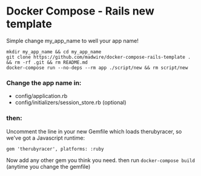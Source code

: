 # Docker Compose - Rails new template

Simple change my_app_name to well your app name!

```
mkdir my_app_name && cd my_app_name
git clone https://github.com/madwire/docker-compose-rails-template . && rm -rf .git && rm README.md
docker-compose run --no-deps --rm app ./script/new && rm script/new
```

### Change the app name in:

- config/application.rb
- config/initializers/session_store.rb (optional)

### then:

Uncomment the line in your new Gemfile which loads therubyracer, so we've got a Javascript runtime:

`gem 'therubyracer', platforms: :ruby`

Now add any other gem you think you need. then run `docker-compose build` (anytime you change the gemfile)
